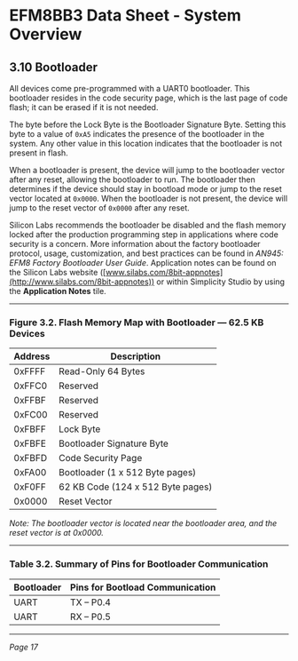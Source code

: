 # EFM8BB3 Data Sheet - System Overview

## 3.10 Bootloader

All devices come pre-programmed with a UART0 bootloader. This bootloader resides in the code security page, which is the last page of code flash; it can be erased if it is not needed.

The byte before the Lock Byte is the Bootloader Signature Byte. Setting this byte to a value of `0xA5` indicates the presence of the bootloader in the system. Any other value in this location indicates that the bootloader is not present in flash.

When a bootloader is present, the device will jump to the bootloader vector after any reset, allowing the bootloader to run. The bootloader then determines if the device should stay in bootload mode or jump to the reset vector located at `0x0000`. When the bootloader is not present, the device will jump to the reset vector of `0x0000` after any reset.

Silicon Labs recommends the bootloader be disabled and the flash memory locked after the production programming step in applications where code security is a concern. More information about the factory bootloader protocol, usage, customization, and best practices can be found in *AN945: EFM8 Factory Bootloader User Guide*. Application notes can be found on the Silicon Labs website ([www.silabs.com/8bit-appnotes](http://www.silabs.com/8bit-appnotes)) or within Simplicity Studio by using the **Application Notes** tile.

---

### Figure 3.2. Flash Memory Map with Bootloader — 62.5 KB Devices

| Address  | Description               |
|----------|---------------------------|
| 0xFFFF   | Read-Only 64 Bytes        |
| 0xFFC0   | Reserved                  |
| 0xFFBF   | Reserved                  |
| 0xFC00   | Reserved                  |
| 0xFBFF   | Lock Byte                 |
| 0xFBFE   | Bootloader Signature Byte |
| 0xFBFD   | Code Security Page        |
| 0xFA00   | Bootloader (1 x 512 Byte pages) |
| 0xF0FF   | 62 KB Code (124 x 512 Byte pages) |
| 0x0000   | Reset Vector              |

*Note: The bootloader vector is located near the bootloader area, and the reset vector is at 0x0000.*

---

### Table 3.2. Summary of Pins for Bootloader Communication

| Bootloader | Pins for Bootload Communication |
|------------|--------------------------------|
| UART       | TX – P0.4                      |
| UART       | RX – P0.5                      |

---

*Page 17*